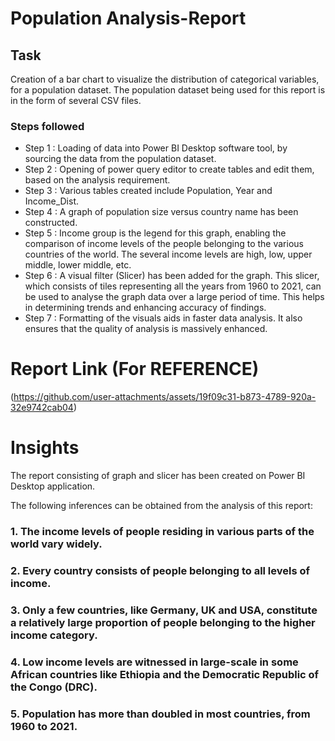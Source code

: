 # Population Analysis-Report


## Task

Creation of a bar chart to visualize the distribution of categorical variables, for a population dataset. The population dataset being used for this report is in the form of several CSV files.


### Steps followed 

- Step 1 : Loading of data into Power BI Desktop software tool, by sourcing the data from the population dataset.
- Step 2 : Opening of power query editor to create tables and edit them, based on the analysis requirement. 
- Step 3 : Various tables created include Population, Year and Income_Dist.
- Step 4 : A graph of population size versus country name has been constructed.
- Step 5 : Income group is the legend for this graph, enabling the comparison of income levels of the people belonging to the various countries of the world. The several income levels are high, low, upper middle, lower middle, etc. 
- Step 6 : A visual filter (Slicer) has been added for the graph. This slicer, which consists of tiles representing all the years from 1960 to 2021, can be used to analyse the graph data over a large period of time. This helps in determining trends and enhancing accuracy of findings.  
- Step 7 : Formatting of the visuals aids in faster data analysis. It also ensures that the quality of analysis is massively enhanced.

 
# Report Link (For REFERENCE)

(https://github.com/user-attachments/assets/19f09c31-b873-4789-920a-32e9742cab04)



# Insights

The report consisting of graph and slicer has been created on Power BI Desktop application.

The following inferences can be obtained from the analysis of this report:

### 1. The income levels of people residing in various parts of the world vary widely.

### 2. Every country consists of people belonging to all levels of income.

### 3. Only a few countries, like Germany, UK and USA, constitute a relatively large proportion of people belonging to the higher income category.

### 4. Low income levels are witnessed in large-scale in some African countries like Ethiopia and the Democratic Republic of the Congo (DRC).

### 5. Population has more than doubled in most countries, from 1960 to 2021.

